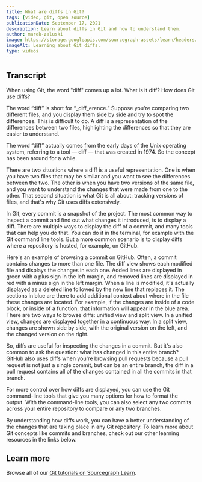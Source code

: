 ```yaml
---
title: What are diffs in Git?
tags: [video, git, open source]
publicationDate: September 17, 2021
description: Learn about diffs in Git and how to understand them.
author: marek-zaluski
image: https://storage.googleapis.com/sourcegraph-assets/learn/headers/git-diffs-thumbnail.jpg
imageAlt: Learning about Git diffs.
type: videos
---
```


<EmbeddedYoutubeVideo id="eRwvO8Qyerk" />

## Transcript

When using Git, the word "diff" comes up a lot. What is it diff? How does Git use diffs?

The word “diff” is short for “_diff_erence.” Suppose you're comparing two different files, and you display them side by side and try to spot the differences. This is difficult to do. A diff is a representation of the differences between two files, highlighting the differences so that they are easier to understand.

The word “diff” actually comes from the early days of the Unix operating system, referring to a tool — diff — that was created in 1974. So the concept has been around for a while. 

There are two situations where a diff is a useful representation. One is when you have two files that may be similar and you want to see the differences between the two. The other is when you have two versions of the same file, and you want to understand the changes that were made from one to the other. That second situation is what Git is all about: tracking versions of files, and that's why Git uses diffs extensively.

In Git, every commit is a snapshot of the project. The most common way to inspect a commit and find out what changes it introduced, is to display a diff. There are multiple ways to display the diff of a commit, and many tools that can help you do that. You can do it in the terminal, for example with the Git command line tools. But a more common scenario is to display diffs where a repository is hosted, for example, on GitHub.

Here's an example of browsing a commit on GitHub. Often, a commit contains changes to more than one file. The diff view shows each modified file and displays the changes in each one. Added lines are displayed in green with a plus sign in the left margin, and removed lines are displayed in red with a minus sign in the left margin. When a line is modified, it's actually displayed as a deleted line followed by the new line that replaces it. The sections in blue are there to add additional context about where in the file these changes are located. For example, if the changes are inside of a code block, or inside of a function, that information will appear in the blue area. There are two ways to browse diffs: unified view and split view. In a unified view, changes are displayed together in a continuous way. In a split view, changes are shown side by side, with the original version on the left, and the changed version on the right.

So, diffs are useful for inspecting the changes in a commit. But it's also common to ask the question: what has changed in this entire branch? GitHub also uses diffs when you're browsing pull requests because a pull request is not just a single commit, but can be an entire branch, the diff in a pull request contains all of the changes contained in all the commits in that branch.

For more control over how diffs are displayed, you can use the Git command-line tools that give you many options for how to format the output. With the command-line tools, you can also select any two commits across your entire repository to compare or any two branches.

By understanding how diffs work, you can have a better understanding of the changes that are taking place in any Git repository. To learn more about Git concepts like commits and branches, check out our other learning resources in the links below.

## Learn more

Browse all of our [Git tutorials on Sourcegraph Learn](/tags/git).
